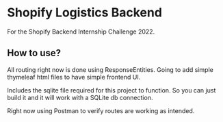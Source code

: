 # Shopify Logistics Backend

For the Shopify Backend Internship Challenge 2022.

## How to use?

All routing right now is done using ResponseEntities.  Going to add simple thymeleaf html files to have simple frontend UI.

Includes the sqlite file required for this project to function.  So you can just build it and it will work with a SQLite db connection.

Right now using Postman to verify routes are working as intended.
